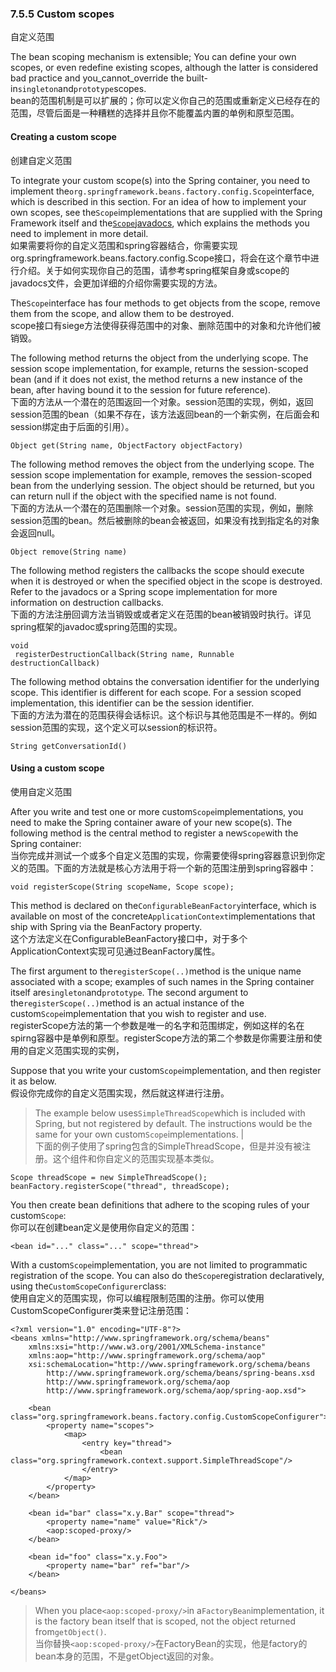 ### 7.5.5 Custom scopes

自定义范围

The bean scoping mechanism is extensible; You can define your own scopes, or even redefine existing scopes, although the latter is considered bad practice and you\_cannot\_override the built-in`singleton`and`prototype`scopes.  
bean的范围机制是可以扩展的；你可以定义你自己的范围或重新定义已经存在的范围，尽管后面是一种糟糕的选择并且你不能覆盖内置的单例和原型范围。

#### Creating a custom scope

创建自定义范围

To integrate your custom scope\(s\) into the Spring container, you need to implement the`org.springframework.beans.factory.config.Scope`interface, which is described in this section. For an idea of how to implement your own scopes, see the`Scope`implementations that are supplied with the Spring Framework itself and the[`Scope`javadocs](http://docs.spring.io/spring-framework/docs/4.3.11.RELEASE/javadoc-api/org/springframework/beans/factory/config/Scope.html), which explains the methods you need to implement in more detail.  
如果需要将你的自定义范围和spring容器结合，你需要实现org.springframework.beans.factory.config.Scope接口，将会在这个章节中进行介绍。关于如何实现你自己的范围，请参考spring框架自身或scope的javadocs文件，会更加详细的介绍你需要实现的方法。

The`Scope`interface has four methods to get objects from the scope, remove them from the scope, and allow them to be destroyed.  
scope接口有siege方法使得获得范围中的对象、删除范围中的对象和允许他们被销毁。

The following method returns the object from the underlying scope. The session scope implementation, for example, returns the session-scoped bean \(and if it does not exist, the method returns a new instance of the bean, after having bound it to the session for future reference\).  
下面的方法从一个潜在的范围返回一个对象。session范围的实现，例如，返回session范围的bean（如果不存在，该方法返回bean的一个新实例，在后面会和session绑定由于后面的引用）。

```
Object get(String name, ObjectFactory objectFactory)
```

The following method removes the object from the underlying scope. The session scope implementation for example, removes the session-scoped bean from the underlying session. The object should be returned, but you can return null if the object with the specified name is not found.  
下面的方法从一个潜在的范围删除一个对象。session范围的实现，例如，删除session范围的bean。然后被删除的bean会被返回，如果没有找到指定名的对象会返回null。

```
Object remove(String name)
```

The following method registers the callbacks the scope should execute when it is destroyed or when the specified object in the scope is destroyed. Refer to the javadocs or a Spring scope implementation for more information on destruction callbacks.  
下面的方法注册回调方法当销毁或或者定义在范围的bean被销毁时执行。详见spring框架的javadoc或spring范围的实现。

```
void
 registerDestructionCallback(String name, Runnable destructionCallback)
```

The following method obtains the conversation identifier for the underlying scope. This identifier is different for each scope. For a session scoped implementation, this identifier can be the session identifier.  
下面的方法为潜在的范围获得会话标识。这个标识与其他范围是不一样的。例如session范围的实现，这个定义可以session的标识符。

```
String getConversationId()
```

#### Using a custom scope

使用自定义范围

After you write and test one or more custom`Scope`implementations, you need to make the Spring container aware of your new scope\(s\). The following method is the central method to register a new`Scope`with the Spring container:  
当你完成并测试一个或多个自定义范围的实现，你需要使得spring容器意识到你定义的范围。下面的方法就是核心方法用于将一个新的范围注册到spring容器中：

```
void registerScope(String scopeName, Scope scope);
```

This method is declared on the`ConfigurableBeanFactory`interface, which is available on most of the concrete`ApplicationContext`implementations that ship with Spring via the BeanFactory property.  
这个方法定义在ConfigurableBeanFactory接口中，对于多个ApplicationContext实现可见通过BeanFactory属性。

The first argument to the`registerScope(..)`method is the unique name associated with a scope; examples of such names in the Spring container itself are`singleton`and`prototype`. The second argument to the`registerScope(..)`method is an actual instance of the custom`Scope`implementation that you wish to register and use.  
registerScope方法的第一个参数是唯一的名字和范围绑定，例如这样的名在spirng容器中是单例和原型。registerScope方法的第二个参数是你需要注册和使用的自定义范围实现的实例，

Suppose that you write your custom`Scope`implementation, and then register it as below.  
假设你完成你的自定义范围实现，然后就这样进行注册。

> The example below uses`SimpleThreadScope`which is included with Spring, but not registered by default. The instructions would be the same for your own custom`Scope`implementations. \|  
> 下面的例子使用了spring包含的SimpleThreadScope，但是并没有被注册。这个组件和你自定义的范围实现基本类似。

```
Scope threadScope = new SimpleThreadScope();
beanFactory.registerScope("thread", threadScope);
```

You then create bean definitions that adhere to the scoping rules of your custom`Scope`:  
你可以在创建bean定义是使用你自定义的范围：

```
<bean id="..." class="..." scope="thread">
```

With a custom`Scope`implementation, you are not limited to programmatic registration of the scope. You can also do the`Scope`registration declaratively, using the`CustomScopeConfigurer`class:  
使用自定义的范围实现，你可以编程限制范围的注册。你可以使用CustomScopeConfigurer类来登记注册范围：

```
<?xml version="1.0" encoding="UTF-8"?>
<beans xmlns="http://www.springframework.org/schema/beans"
    xmlns:xsi="http://www.w3.org/2001/XMLSchema-instance"
    xmlns:aop="http://www.springframework.org/schema/aop"
    xsi:schemaLocation="http://www.springframework.org/schema/beans
        http://www.springframework.org/schema/beans/spring-beans.xsd
        http://www.springframework.org/schema/aop
        http://www.springframework.org/schema/aop/spring-aop.xsd">

    <bean class="org.springframework.beans.factory.config.CustomScopeConfigurer">
        <property name="scopes">
            <map>
                <entry key="thread">
                    <bean class="org.springframework.context.support.SimpleThreadScope"/>
                </entry>
            </map>
        </property>
    </bean>

    <bean id="bar" class="x.y.Bar" scope="thread">
        <property name="name" value="Rick"/>
        <aop:scoped-proxy/>
    </bean>

    <bean id="foo" class="x.y.Foo">
        <property name="bar" ref="bar"/>
    </bean>

</beans>
```

> When you place`<aop:scoped-proxy/>`in a`FactoryBean`implementation, it is the factory bean itself that is scoped, not the object returned from`getObject()`.   
> 当你替换`<aop:scoped-proxy/>`在FactoryBean的实现，他是factory的bean本身的范围，不是getObject返回的对象。




